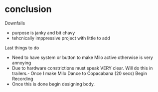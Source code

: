 # conclusion

Downfalls
- purpose is janky and bit chavy
- tehcnically imppressive project with little to add

Last things to do
- Need to have system or button to make Milo active otherwise is very annoying
- Due to hardware constrictions must speak VERY clear. Will do this in trailers.- Once I make Milo Dance to Copacabana (20 secs) Begin Recording
- Once this is done begin designing body.

